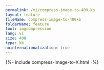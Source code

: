 ```yaml
---
permalink: /vi/compress-image-to-400-kb
layout: feature
fileName: compress-image-to-400kb
folderName: feature
tool: imgcompression
lang: vi
size: 400
type: kb
nointernationalization: true
---
```

{%- include compress-image-to-X.html -%}       
